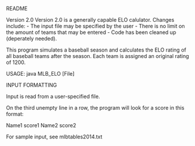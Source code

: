 README

Version 2.0
Version 2.0 is a generally capable ELO calulator. Changes include:
	- The input file may be specified by the user
	- There is no limit on the amount of teams that may be entered
	- Code has been cleaned up (deperately needed).

This program simulates a baseball season and calculates the ELO rating of all
baseball teams after the season. Each team is assigned an original rating of 
1200. 

USAGE:
java MLB_ELO [File]


INPUT FORMATTING

Input is read from a user-specified file.  

On the third unempty line in a row, the program will look for a score in this format:

   Name1 score1 Name2 score2
   <string> <int> <string> <int>

For sample input, see mlbtables2014.txt